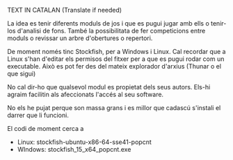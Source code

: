 TEXT IN CATALAN (Translate if needed)

La idea es tenir diferents moduls de jos i que es pugui jugar amb ells o tenir-los d'analisi de fons. 
També la possibilitata de fer competicions entre moduls o revissar un arbre d'obertures o repertori.

De moment només tinc Stockfish, per a Windows i Linux.
Cal recordar que a Linux s'han d'editar els permisos del fitxer per a que es pugui rodar com un executable.
Això es pot fer des del mateix explorador d'arxius (Thunar o el que sigui)

No cal dir-ho que qualsevol modul es propietat dels seus autors. Els-hi agraim facilitin als afeccionats
l'accés al seu software.

No els he pujat perque son massa grans i es millor que cadascú s'instali el darrer que li funcioni.

El codi de moment cerca a 
- Linux:  stockfish-ubuntu-x86-64-sse41-popcnt
- WIndows: stockfish_15_x64_popcnt.exe





